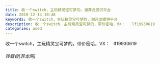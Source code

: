```yaml
---
title: 收一个switch，主玩精灵宝可梦的，谢菲龙提供平台
date: 2018-12-14 10:48
keywords: 收一个switch，主玩精灵宝可梦的，谢菲龙提供平台
description: 收一个switch，主玩精灵宝可梦的，带价密哈，VX：   lf19930619
categories: used
---
```

<td class="t_f" id="postmessage_2468378">

收一个switch，主玩精灵宝可梦的，带价密哈，VX：   lf19930619</td>
###### 转载自[菲龙网]